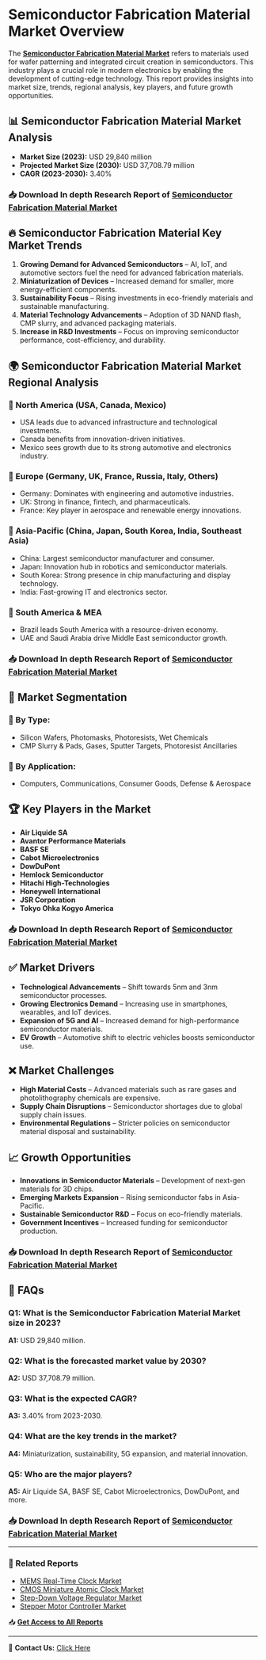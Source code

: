 
# Semiconductor Fabrication Material Market Overview

The **[Semiconductor Fabrication Material Market](https://semiconductorinsight.com/download-sample-report/?product_id=64160)** refers to materials used for wafer patterning and integrated circuit creation in semiconductors. This industry plays a crucial role in modern electronics by enabling the development of cutting-edge technology. This report provides insights into market size, trends, regional analysis, key players, and future growth opportunities.

## 📊 Semiconductor Fabrication Material Market Analysis

- **Market Size (2023):** USD 29,840 million  
- **Projected Market Size (2030):** USD 37,708.79 million  
- **CAGR (2023-2030):** 3.40%

### 📥 Download In depth Research Report of [Semiconductor Fabrication Material Market](https://semiconductorinsight.com/download-sample-report/?product_id=64160)

## 🔥 Semiconductor Fabrication Material Key Market Trends

1. **Growing Demand for Advanced Semiconductors** – AI, IoT, and automotive sectors fuel the need for advanced fabrication materials.
2. **Miniaturization of Devices** – Increased demand for smaller, more energy-efficient components.
3. **Sustainability Focus** – Rising investments in eco-friendly materials and sustainable manufacturing.
4. **Material Technology Advancements** – Adoption of 3D NAND flash, CMP slurry, and advanced packaging materials.
5. **Increase in R&D Investments** – Focus on improving semiconductor performance, cost-efficiency, and durability.

## 🌍 Semiconductor Fabrication Material Market  Regional Analysis

### 📌 North America (USA, Canada, Mexico)
- USA leads due to advanced infrastructure and technological investments.
- Canada benefits from innovation-driven initiatives.
- Mexico sees growth due to its strong automotive and electronics industry.

### 📌 Europe (Germany, UK, France, Russia, Italy, Others)
- Germany: Dominates with engineering and automotive industries.
- UK: Strong in finance, fintech, and pharmaceuticals.
- France: Key player in aerospace and renewable energy innovations.

### 📌 Asia-Pacific (China, Japan, South Korea, India, Southeast Asia)
- China: Largest semiconductor manufacturer and consumer.
- Japan: Innovation hub in robotics and semiconductor materials.
- South Korea: Strong presence in chip manufacturing and display technology.
- India: Fast-growing IT and electronics sector.

### 📌 South America & MEA
- Brazil leads South America with a resource-driven economy.
- UAE and Saudi Arabia drive Middle East semiconductor growth.

### 📥 Download In depth Research Report of [Semiconductor Fabrication Material Market](https://semiconductorinsight.com/download-sample-report/?product_id=64160)

## 📌 Market Segmentation

### 🔹 By Type:
- Silicon Wafers, Photomasks, Photoresists, Wet Chemicals
- CMP Slurry & Pads, Gases, Sputter Targets, Photoresist Ancillaries

### 🔹 By Application:
- Computers, Communications, Consumer Goods, Defense & Aerospace

## 🏆 Key Players in the Market

- **Air Liquide SA**
- **Avantor Performance Materials**
- **BASF SE**
- **Cabot Microelectronics**
- **DowDuPont**
- **Hemlock Semiconductor**
- **Hitachi High-Technologies**
- **Honeywell International**
- **JSR Corporation**
- **Tokyo Ohka Kogyo America**

### 📥 Download In depth Research Report of [Semiconductor Fabrication Material Market](https://semiconductorinsight.com/download-sample-report/?product_id=64160)

## ✅ Market Drivers

- **Technological Advancements** – Shift towards 5nm and 3nm semiconductor processes.
- **Growing Electronics Demand** – Increasing use in smartphones, wearables, and IoT devices.
- **Expansion of 5G and AI** – Increased demand for high-performance semiconductor materials.
- **EV Growth** – Automotive shift to electric vehicles boosts semiconductor use.

## ❌ Market Challenges

- **High Material Costs** – Advanced materials such as rare gases and photolithography chemicals are expensive.
- **Supply Chain Disruptions** – Semiconductor shortages due to global supply chain issues.
- **Environmental Regulations** – Stricter policies on semiconductor material disposal and sustainability.

## 📈 Growth Opportunities

- **Innovations in Semiconductor Materials** – Development of next-gen materials for 3D chips.
- **Emerging Markets Expansion** – Rising semiconductor fabs in Asia-Pacific.
- **Sustainable Semiconductor R&D** – Focus on eco-friendly materials.
- **Government Incentives** – Increased funding for semiconductor production.

### 📥 Download In depth Research Report of [Semiconductor Fabrication Material Market](https://semiconductorinsight.com/download-sample-report/?product_id=64160)

## 🔎 FAQs

### **Q1:** What is the Semiconductor Fabrication Material Market size in 2023?  
**A1:** USD 29,840 million.

### **Q2:** What is the forecasted market value by 2030?  
**A2:** USD 37,708.79 million.

### **Q3:** What is the expected CAGR?  
**A3:** 3.40% from 2023-2030.

### **Q4:** What are the key trends in the market?  
**A4:** Miniaturization, sustainability, 5G expansion, and material innovation.

### **Q5:** Who are the major players?  
**A5:** Air Liquide SA, BASF SE, Cabot Microelectronics, DowDuPont, and more.

### 📥 Download In depth Research Report of [Semiconductor Fabrication Material Market](https://semiconductorinsight.com/download-sample-report/?product_id=64160)

---

### 📢 Related Reports

- [MEMS Real-Time Clock Market](https://semiconductorinsight.com/report/global-mems-real-time-clock-market/)
- [CMOS Miniature Atomic Clock Market](https://semiconductorinsight.com/report/global-cmos-miniature-atomic-clock-market/)
- [Step-Down Voltage Regulator Market](https://semiconductorindustrymagzine.hashnode.dev/step-down-voltage-regulator-market-analysis)
- [Stepper Motor Controller Market](https://sites.google.com/view/semiconductorinsights/research-reports/stepper-motor-controller-market-analysis)

📥 **[Get Access to All Reports]([#](https://semiconductorinsight.com/download-sample-report/?product_id=64160))**

---

📧 **Contact Us:** [Click Here](https://tinyurl.com/2s4hhtsj)
